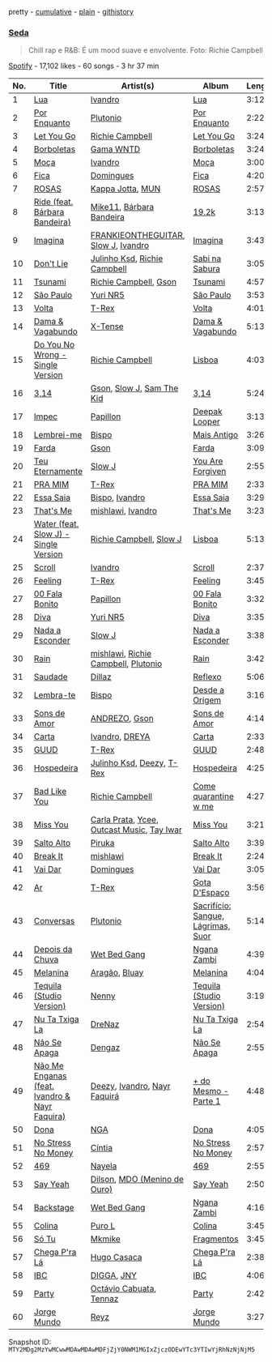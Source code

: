 pretty - [cumulative](/playlists/cumulative/37i9dQZF1DXcLnINu2mUk0.md) - [plain](/playlists/plain/37i9dQZF1DXcLnINu2mUk0) - [githistory](https://github.githistory.xyz/mackorone/spotify-playlist-archive/blob/main/playlists/plain/37i9dQZF1DXcLnINu2mUk0)

### [Seda](https://open.spotify.com/playlist/37i9dQZF1DXcLnINu2mUk0)

> Chill rap e R&B: É um mood suave e envolvente\. Foto: Richie Campbell

[Spotify](https://open.spotify.com/user/spotify) - 17,102 likes - 60 songs - 3 hr 37 min

| No. | Title | Artist(s) | Album | Length |
|---|---|---|---|---|
| 1 | [Lua](https://open.spotify.com/track/7BELSQR2lAJLELaKvVkct3) | [Ivandro](https://open.spotify.com/artist/1pPbDeOdNUcLq32HTTLbZm) | [Lua](https://open.spotify.com/album/7tMIxE9bA5hgemL5tUzvI1) | 3:12 |
| 2 | [Por Enquanto](https://open.spotify.com/track/5fjD0vHh9XRL6b657FWe9C) | [Plutonio](https://open.spotify.com/artist/39HJXjH5hKcCzaU0g6mv8G) | [Por Enquanto](https://open.spotify.com/album/1uFTodamqWqlk5KwYkqy0n) | 2:22 |
| 3 | [Let You Go](https://open.spotify.com/track/2Z8pPatBfVlRqNlsnmMdhV) | [Richie Campbell](https://open.spotify.com/artist/2swvbEAfN70ZFcQB4Y7MaS) | [Let You Go](https://open.spotify.com/album/75YlSkZGyWUGB1BzPd9Egz) | 3:24 |
| 4 | [Borboletas](https://open.spotify.com/track/1h1JMmAzXR6lWJ7KnJQkU7) | [Gama WNTD](https://open.spotify.com/artist/0T49oz78JYl4FkVJPGlJiD) | [Borboletas](https://open.spotify.com/album/1i51I1eMbdhkaH8AShzWjh) | 3:24 |
| 5 | [Moça](https://open.spotify.com/track/57rx7d5tagl2wOWzj3eWJc) | [Ivandro](https://open.spotify.com/artist/1pPbDeOdNUcLq32HTTLbZm) | [Moça](https://open.spotify.com/album/4FLzhhnUwKwZHLGSTaX4vz) | 3:00 |
| 6 | [Fica](https://open.spotify.com/track/5x2NQmYWyqExdyyXjNIWh3) | [Domingues](https://open.spotify.com/artist/7BcPoZhXI08icbiq1mpxFx) | [Fica](https://open.spotify.com/album/1pOpD6cFStho3wbAcx6Npr) | 4:20 |
| 7 | [ROSAS](https://open.spotify.com/track/0elz4WC9ZtAOzqP4fgt8T5) | [Kappa Jotta](https://open.spotify.com/artist/2MREhFiavCOZXs0thPLuWu), [MUN](https://open.spotify.com/artist/0XWmIDUMxka9p2aayQ9MOr) | [ROSAS](https://open.spotify.com/album/2R7iGYEwaSDTW68ucY9W4E) | 2:57 |
| 8 | [Ride \(feat\. Bárbara Bandeira\)](https://open.spotify.com/track/0GNgrdn3uuVzssBxJzdpcF) | [Mike11](https://open.spotify.com/artist/0aMc96Z4utxfPMgOETIL3x), [Bárbara Bandeira](https://open.spotify.com/artist/4zhMand4AowXuUz4VpGiTJ) | [19.2k](https://open.spotify.com/album/4R91ZYsYt4fDohOjgHzM2K) | 3:13 |
| 9 | [Imagina](https://open.spotify.com/track/2dWbucCC3cVXQWi6JaL7js) | [FRANKIEONTHEGUITAR](https://open.spotify.com/artist/4p2ytjUztJseG5ujVkv5Po), [Slow J](https://open.spotify.com/artist/7crp1tZcefnjT5RuL6WZQ0), [Ivandro](https://open.spotify.com/artist/1pPbDeOdNUcLq32HTTLbZm) | [Imagina](https://open.spotify.com/album/2C1S5oONnsIYEgvaNf1KWh) | 3:43 |
| 10 | [Don't Lie](https://open.spotify.com/track/3wvEiKmoYB2JUkgSN1xlJI) | [Julinho Ksd](https://open.spotify.com/artist/7kR1Yw4RqYhhDD3a8QRyG6), [Richie Campbell](https://open.spotify.com/artist/2swvbEAfN70ZFcQB4Y7MaS) | [Sabi na Sabura](https://open.spotify.com/album/3Pce78X39Cqw3TCdaUEEfj) | 3:05 |
| 11 | [Tsunami](https://open.spotify.com/track/5TqGewrmzgeb21FYQC7mJZ) | [Richie Campbell](https://open.spotify.com/artist/2swvbEAfN70ZFcQB4Y7MaS), [Gson](https://open.spotify.com/artist/6XjHGcba7ZbaZ6nYtwhaCj) | [Tsunami](https://open.spotify.com/album/27Gt5wAgEVjatU36I1ogDf) | 4:57 |
| 12 | [São Paulo](https://open.spotify.com/track/20cn2KYYgyuxXRC3WynYZn) | [Yuri NR5](https://open.spotify.com/artist/0Dx6HmR7Rhi8G1osUOxAew) | [São Paulo](https://open.spotify.com/album/199XPsDPVUoBXzfHlhl6b7) | 3:53 |
| 13 | [Volta](https://open.spotify.com/track/275Brpw83x3q0mBa9MpCx3) | [T\-Rex](https://open.spotify.com/artist/6QHREBOQktWsYBfrxW93rk) | [Volta](https://open.spotify.com/album/4jFOf5EaLGkF9xGR3ALE6J) | 4:01 |
| 14 | [Dama & Vagabundo](https://open.spotify.com/track/2u1LLm7B1yUggZfMyaZjk9) | [X\-Tense](https://open.spotify.com/artist/7JajP35zM35gnAvTZbwxDF) | [Dama & Vagabundo](https://open.spotify.com/album/4BKUmz50VANU1McCxFG9oM) | 5:13 |
| 15 | [Do You No Wrong \- Single Version](https://open.spotify.com/track/6FInCuMbSlhdlkiFv36KUi) | [Richie Campbell](https://open.spotify.com/artist/2swvbEAfN70ZFcQB4Y7MaS) | [Lisboa](https://open.spotify.com/album/4fg5poNVFhqlldfPzrPrMh) | 4:03 |
| 16 | [3,14](https://open.spotify.com/track/1OjAoIz5Gl36rzm9RKEQeG) | [Gson](https://open.spotify.com/artist/6XjHGcba7ZbaZ6nYtwhaCj), [Slow J](https://open.spotify.com/artist/7crp1tZcefnjT5RuL6WZQ0), [Sam The Kid](https://open.spotify.com/artist/3NEQ5t2FprBMLmDAP0EPcE) | [3,14](https://open.spotify.com/album/6G62obmFgI2yyK36htUzOe) | 5:24 |
| 17 | [Impec](https://open.spotify.com/track/37M00uZSz6smSxZ7pHchuh) | [Papillon](https://open.spotify.com/artist/0Mum6waR8P9WICLVTpSi1d) | [Deepak Looper](https://open.spotify.com/album/6fmSivCeFMAVtMGA2GRMZf) | 3:13 |
| 18 | [Lembrei\-me](https://open.spotify.com/track/5hF6VYE61LV6Jr6dy86CvI) | [Bispo](https://open.spotify.com/artist/3LZCMaZWwvhYyQeEfWgVdY) | [Mais Antigo](https://open.spotify.com/album/6jv4CzMCPVJqt0DTlAiJw3) | 3:26 |
| 19 | [Farda](https://open.spotify.com/track/6YvBWNtX8L8VBxahAqo954) | [Gson](https://open.spotify.com/artist/6XjHGcba7ZbaZ6nYtwhaCj) | [Farda](https://open.spotify.com/album/5YSetVW0KplBGeI1uLQPFs) | 3:09 |
| 20 | [Teu Eternamente](https://open.spotify.com/track/3klZEB3gNmhKoOTqwVH92G) | [Slow J](https://open.spotify.com/artist/7crp1tZcefnjT5RuL6WZQ0) | [You Are Forgiven](https://open.spotify.com/album/4aYjRWiuEU8gGeIs3FeAWJ) | 2:55 |
| 21 | [PRA MIM](https://open.spotify.com/track/1wxLvOhDguWTLAJN0HW87J) | [T\-Rex](https://open.spotify.com/artist/6QHREBOQktWsYBfrxW93rk) | [PRA MIM](https://open.spotify.com/album/4o64dSERjVp8ZJc12BYzJJ) | 2:33 |
| 22 | [Essa Saia](https://open.spotify.com/track/2OI0z4fQD8NQPfYf5v6a2E) | [Bispo](https://open.spotify.com/artist/3LZCMaZWwvhYyQeEfWgVdY), [Ivandro](https://open.spotify.com/artist/1pPbDeOdNUcLq32HTTLbZm) | [Essa Saia](https://open.spotify.com/album/47vPVhxPOVncM7tPBxFlFX) | 3:29 |
| 23 | [That's Me](https://open.spotify.com/track/1ktNayJwoiwQoWq7ffKMJf) | [mishlawi](https://open.spotify.com/artist/27zRRhF2K0ai7JQxgAOZMF), [Ivandro](https://open.spotify.com/artist/1pPbDeOdNUcLq32HTTLbZm) | [That's Me](https://open.spotify.com/album/3Pv2DAxh8Fql8dPafV4I7u) | 3:23 |
| 24 | [Water \(feat\. Slow J\) \- Single Version](https://open.spotify.com/track/58dElABzeDBwfhttWGf6n1) | [Richie Campbell](https://open.spotify.com/artist/2swvbEAfN70ZFcQB4Y7MaS), [Slow J](https://open.spotify.com/artist/7crp1tZcefnjT5RuL6WZQ0) | [Lisboa](https://open.spotify.com/album/4fg5poNVFhqlldfPzrPrMh) | 5:13 |
| 25 | [Scroll](https://open.spotify.com/track/4unvkr5iuzbmEEWJRPY1L2) | [Ivandro](https://open.spotify.com/artist/1pPbDeOdNUcLq32HTTLbZm) | [Scroll](https://open.spotify.com/album/6lk3zTjEETJD9jzXzn5rWJ) | 2:37 |
| 26 | [Feeling](https://open.spotify.com/track/7mOrrV6qtWJsIccPN8uVVM) | [T\-Rex](https://open.spotify.com/artist/6QHREBOQktWsYBfrxW93rk) | [Feeling](https://open.spotify.com/album/7zhvYBdgnFgEoe24GUOwbm) | 3:45 |
| 27 | [00 Fala Bonito](https://open.spotify.com/track/3ZJC7xO1GdWF5rj8VqXU2C) | [Papillon](https://open.spotify.com/artist/0Mum6waR8P9WICLVTpSi1d) | [00 Fala Bonito](https://open.spotify.com/album/0y2uZwLfbyL1FCwjmMb5Iv) | 3:32 |
| 28 | [Diva](https://open.spotify.com/track/2v2tuqtW3N9U32LpG5or2p) | [Yuri NR5](https://open.spotify.com/artist/0Dx6HmR7Rhi8G1osUOxAew) | [Diva](https://open.spotify.com/album/394SuL8jjwGdONdxR67vxn) | 3:35 |
| 29 | [Nada a Esconder](https://open.spotify.com/track/6MrbmTRF9s1GF2ONK5tXzX) | [Slow J](https://open.spotify.com/artist/7crp1tZcefnjT5RuL6WZQ0) | [Nada a Esconder](https://open.spotify.com/album/3Xr91r7bFgPNZcdgoJEtuj) | 3:38 |
| 30 | [Rain](https://open.spotify.com/track/65GMCfqsrFRDSX7OWNoJeS) | [mishlawi](https://open.spotify.com/artist/27zRRhF2K0ai7JQxgAOZMF), [Richie Campbell](https://open.spotify.com/artist/2swvbEAfN70ZFcQB4Y7MaS), [Plutonio](https://open.spotify.com/artist/39HJXjH5hKcCzaU0g6mv8G) | [Rain](https://open.spotify.com/album/1Pa6gereIqgxt2gsqw8mkr) | 3:42 |
| 31 | [Saudade](https://open.spotify.com/track/0dLrhO7oCMp0hQvXAUgbaC) | [Dillaz](https://open.spotify.com/artist/15p1isN7VcGsjeSq8s9YeP) | [Reflexo](https://open.spotify.com/album/7zr66qWybr1mAMSUVVosKU) | 5:06 |
| 32 | [Lembra\-te](https://open.spotify.com/track/4kGx4Jl9U74iCUy9HfSnRl) | [Bispo](https://open.spotify.com/artist/3LZCMaZWwvhYyQeEfWgVdY) | [Desde a Origem](https://open.spotify.com/album/7i5xYoXAZRC9HONBaVyZTn) | 3:16 |
| 33 | [Sons de Amor](https://open.spotify.com/track/44PSI3qwDKTTBa4TbqpjnL) | [ANDREZO](https://open.spotify.com/artist/4gHzU6X4vIGR06pt7mlX60), [Gson](https://open.spotify.com/artist/6XjHGcba7ZbaZ6nYtwhaCj) | [Sons de Amor](https://open.spotify.com/album/7sov1YBuhBoydHePYGr69s) | 4:14 |
| 34 | [Carta](https://open.spotify.com/track/3wkkrO3yKnqbC8XePMGMXD) | [Ivandro](https://open.spotify.com/artist/1pPbDeOdNUcLq32HTTLbZm), [DREYA](https://open.spotify.com/artist/34waUKLMZKUmfyRpWf4D38) | [Carta](https://open.spotify.com/album/5ianhNvoxI4UlVnCT7Hyav) | 2:33 |
| 35 | [GUUD](https://open.spotify.com/track/2Ug7Rcy1Cd9Z0y4RqGgPNk) | [T\-Rex](https://open.spotify.com/artist/6QHREBOQktWsYBfrxW93rk) | [GUUD](https://open.spotify.com/album/0sLx2K52GRknvH8AwYBsDI) | 2:48 |
| 36 | [Hospedeira](https://open.spotify.com/track/3M0jzvLAw4gfwm8VOyIJE9) | [Julinho Ksd](https://open.spotify.com/artist/7kR1Yw4RqYhhDD3a8QRyG6), [Deezy](https://open.spotify.com/artist/6EoXtJUmzYqNzkMVH1o5gN), [T\-Rex](https://open.spotify.com/artist/6QHREBOQktWsYBfrxW93rk) | [Hospedeira](https://open.spotify.com/album/70RrsVJWce6JhWGVG4vDgm) | 4:25 |
| 37 | [Bad Like You](https://open.spotify.com/track/2Gle4hosXEnrkdTu2YMwsH) | [Richie Campbell](https://open.spotify.com/artist/2swvbEAfN70ZFcQB4Y7MaS) | [Come quarantine w me](https://open.spotify.com/album/4w38KrD6iNjnzUUEj8hfsi) | 4:27 |
| 38 | [Miss You](https://open.spotify.com/track/30PjTH4isfHAsIsa9lMVvh) | [Carla Prata](https://open.spotify.com/artist/7vWp4MLdsECG1Dmu5NDLRS), [Ycee](https://open.spotify.com/artist/5zqRdlPXeCIuxgaPimSKXj), [Outcast Music](https://open.spotify.com/artist/2uNmS44lGiSLAV7R7jjbbh), [Tay Iwar](https://open.spotify.com/artist/0iqznAW9pzZ7KOjx8aCMWo) | [Miss You](https://open.spotify.com/album/3mbeypjgiTtwcHZW7uaozL) | 3:21 |
| 39 | [Salto Alto](https://open.spotify.com/track/3sIXzuNgN9HrC7amkEQWiP) | [Piruka](https://open.spotify.com/artist/5iZ6jMDkRa7RKLQplJuQUC) | [Salto Alto](https://open.spotify.com/album/0uatAqfa3VviB7GZuUXd6l) | 3:39 |
| 40 | [Break It](https://open.spotify.com/track/05vnos9Hfj27gKeReNWDNF) | [mishlawi](https://open.spotify.com/artist/27zRRhF2K0ai7JQxgAOZMF) | [Break It](https://open.spotify.com/album/2VGFyPuCNtXM9Y87rVW8Kq) | 2:24 |
| 41 | [Vai Dar](https://open.spotify.com/track/0YMXAPod9hwWwtDDejqI0C) | [Domingues](https://open.spotify.com/artist/7BcPoZhXI08icbiq1mpxFx) | [Vai Dar](https://open.spotify.com/album/4OE14bnybnjUzvgT2tjQ2j) | 3:05 |
| 42 | [Ar](https://open.spotify.com/track/3BRAklqTTbHBBAPmLQFrsn) | [T\-Rex](https://open.spotify.com/artist/6QHREBOQktWsYBfrxW93rk) | [Gota D'Espaço](https://open.spotify.com/album/5gBDraKQzQb4A7rEjzACEJ) | 3:56 |
| 43 | [Conversas](https://open.spotify.com/track/0xtWY0uOW8JWyiCDD2RmGB) | [Plutonio](https://open.spotify.com/artist/39HJXjH5hKcCzaU0g6mv8G) | [Sacrifício: Sangue, Lágrimas, Suor](https://open.spotify.com/album/0idaWuicDvUkpA6I3NOJDN) | 5:14 |
| 44 | [Depois da Chuva](https://open.spotify.com/track/1ScmnksyeYyEtdBlqZcozC) | [Wet Bed Gang](https://open.spotify.com/artist/5jfz7uWPwf03hdEewW8AI8) | [Ngana Zambi](https://open.spotify.com/album/4ZgWBr16niSFDwCIiJ4iBk) | 4:39 |
| 45 | [Melanina](https://open.spotify.com/track/1jFxvJAGwD8DFctTJZHBjl) | [Aragão](https://open.spotify.com/artist/6uVPyqbCsr2hcfDwGTmdl4), [Bluay](https://open.spotify.com/artist/18jB1ZnaJSWmro1ExvqZo4) | [Melanina](https://open.spotify.com/album/1Fu5gGz80ynZmZWgty92Ch) | 4:04 |
| 46 | [Tequila \(Studio Version\)](https://open.spotify.com/track/5daT88Zml8Stpw2oTeesJx) | [Nenny](https://open.spotify.com/artist/2DEfqyWjAMIfKYMXb1V8L1) | [Tequila \(Studio Version\)](https://open.spotify.com/album/75KlUT1wTgMEuYSdhUBT8M) | 3:19 |
| 47 | [Nu Ta Txiga La](https://open.spotify.com/track/3oi9YkcoEbb0B0LpvT1xPM) | [DreNaz](https://open.spotify.com/artist/5urWzy2mamyT5sMTE5H00O) | [Nu Ta Txiga La](https://open.spotify.com/album/7x85yvxeZjbBFT1UzYpZWU) | 2:54 |
| 48 | [Não Se Apaga](https://open.spotify.com/track/0LiKroEN7hpEbN7rhhPOR6) | [Dengaz](https://open.spotify.com/artist/4nT1hsAySSK78ycor1bVn0) | [Não Se Apaga](https://open.spotify.com/album/7hbucpKi4oPK6OxIY8MVoi) | 2:55 |
| 49 | [Não Me Enganas \(feat\. Ivandro & Nayr Faquira\)](https://open.spotify.com/track/6ghsknvRAMqCFmGlSfC7Tv) | [Deezy](https://open.spotify.com/artist/6EoXtJUmzYqNzkMVH1o5gN), [Ivandro](https://open.spotify.com/artist/1pPbDeOdNUcLq32HTTLbZm), [Nayr Faquirá](https://open.spotify.com/artist/04UMTpKorelINdwYKsM9Tb) | [+ do Mesmo \- Parte 1](https://open.spotify.com/album/7DDasmVvLny9kVzO8AV3bD) | 4:48 |
| 50 | [Dona](https://open.spotify.com/track/3ItaN5uDoA1Muk8S5vpbdZ) | [NGA](https://open.spotify.com/artist/3ONLrDrnWMglipr2yWeg7s) | [Dona](https://open.spotify.com/album/3JwAOwKIEzZ9nFxaRcg9Oo) | 4:05 |
| 51 | [No Stress No Money](https://open.spotify.com/track/0RyfhIcs0AQwwXHoqrSjcg) | [Cíntia](https://open.spotify.com/artist/4WqTcvQjAIpyRqnWX6jRmU) | [No Stress No Money](https://open.spotify.com/album/21XZSV4v4PA8cDsaUyip0l) | 2:57 |
| 52 | [469](https://open.spotify.com/track/5izsIQaHmew3R2dzySz0EG) | [Nayela](https://open.spotify.com/artist/7bJaYw4jbgEpFicu97uMgH) | [469](https://open.spotify.com/album/0688sP9kWJoNixqn9h0IN3) | 2:55 |
| 53 | [Say Yeah](https://open.spotify.com/track/1ctGMBEia7oXjiIwceNT9m) | [Dilson](https://open.spotify.com/artist/23ghAzuoE80qxROFQQ1twm), [MDO \(Menino de Ouro\)](https://open.spotify.com/artist/0hTrdral9FhNQTTNIXTno1) | [Say Yeah](https://open.spotify.com/album/2lAGHS6egl953MXfBMYUid) | 2:50 |
| 54 | [Backstage](https://open.spotify.com/track/7eoputmT8ACWDmhVFuYFS8) | [Wet Bed Gang](https://open.spotify.com/artist/5jfz7uWPwf03hdEewW8AI8) | [Ngana Zambi](https://open.spotify.com/album/4ZgWBr16niSFDwCIiJ4iBk) | 4:16 |
| 55 | [Colina](https://open.spotify.com/track/6A3miATI6lLCFORxUDTRJp) | [Puro L](https://open.spotify.com/artist/2qGDFd5cXDkCsP20UpBXQ5) | [Colina](https://open.spotify.com/album/4ivAzZJlYOkXaARdzi3bdx) | 3:45 |
| 56 | [Só Tu](https://open.spotify.com/track/12bcq41ZJbnAPQ0gQ52b3W) | [Mkmike](https://open.spotify.com/artist/4L5hkcKd0ZG5bHHHPV9NZe) | [Fragmentos](https://open.spotify.com/album/3NAaDjmd63oPTVBQBI7Psc) | 3:45 |
| 57 | [Chega P'ra Lá](https://open.spotify.com/track/7h9zNCAa8KLld9mHamzeGG) | [Hugo Casaca](https://open.spotify.com/artist/0Y8q7atymYLh7p9k4qiYe1) | [Chega P'ra Lá](https://open.spotify.com/album/4efLnTaK16TYzuCJv4BHA2) | 2:38 |
| 58 | [IBC](https://open.spotify.com/track/03jCCoBVLfE3uz0rIeQHwS) | [DIGGA](https://open.spotify.com/artist/1xaT7wj44eRYp4YHntRW6i), [JNY](https://open.spotify.com/artist/2JW7JPlsb29nRKl5yEVNru) | [IBC](https://open.spotify.com/album/5uzZIVVjB9Rwk87pNnyRuP) | 4:06 |
| 59 | [Party](https://open.spotify.com/track/40jZDYCY0sTWYKWiB9sEZc) | [Octávio Cabuata](https://open.spotify.com/artist/1ic894GVX50YRMFUpuHrTQ), [Tennaz](https://open.spotify.com/artist/4rRsJzI4T5Q7LhNDUVAXmN) | [Party](https://open.spotify.com/album/4DGHUpkVXKS8O4bukjK46Y) | 2:42 |
| 60 | [Jorge Mundo](https://open.spotify.com/track/249u6O2uBVavumgxEpQyWN) | [Reyz](https://open.spotify.com/artist/17NgBeR3LCYGxecmH0PTOl) | [Jorge Mundo](https://open.spotify.com/album/2jtgdgFSqKMJX2AuBIXnYA) | 3:27 |

Snapshot ID: `MTY2MDg2MzYwMCwwMDAwMDAwMDFjZjY0NWM1MGIxZjczODEwYTc3YTIwYjRhNzNjNjM5`
